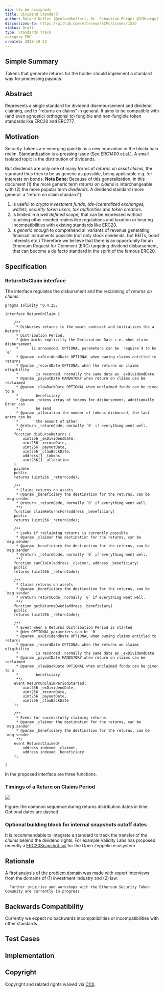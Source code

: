 ```yaml
---
eip: <to be assigned>
title: Dividend Standard
author: Roland Kofler (@rolandkofler), Dr. Sebastian Bürgel @SCBuergel
discussions-to: https://github.com/ethereum/EIPs/issues/1526
status: Draft
type: Standards Track
category ERC
created: 2018-10-23
---
```


<!--You can leave these HTML comments in your merged EIP and delete the visible duplicate text guides, they will not appear and may be helpful to refer to if you edit it again. This is the suggested template for new EIPs. Note that an EIP number will be assigned by an editor. When opening a pull request to submit your EIP, please use an abbreviated title in the filename, `eip-draft_title_abbrev.md`. The title should be 44 characters or less.-->

## Simple Summary
<!--"If you can't explain it simply, you don't understand it well enough." Provide a simplified and layman-accessible explanation of the EIP.-->
Tokens that generate returns for the holder should implement a standard way for processing payouts.

## Abstract
<!--A short (~200 word) description of the technical issue being addressed.-->
Represents a single standard for dividend disembursement and dividend claiming, and to "returns on claims" in general. It aims to be compatible with (and even agnostic/ orthogonal to) fungible and non-fungible token standards like ERC20 and ERC777.

## Motivation
<!--The motivation is critical for EIPs that want to change the Ethereum protocol. It should clearly explain why the existing protocol specification is inadequate to address the problem that the EIP solves. EIP submissions without sufficient motivation may be rejected outright.-->
Security Tokens are emerging quickly as a new innovation in the blockchain realm. Standardization is a pressing issue (See ERC1400 et.al.). A small isolated topic is the distribution of dividends.

But dividends are only one of many forms of *returns on asset claims*, the standard thus tries to be as generic as possible, being applicable e.g. for interests on bonds.
**Nota Bene:** Because of this generalization, in this document (1) the more generic term *returns on claims* is interchangeable with (2) the more popular term *dividends*.
A dividend standard (more general: a "return on claim standard"):
1. Is useful to *crypto investment funds, (de-)centralized exchanges, wallets, security token users, tax authorities* and *token creators*.
2. Is limited in *a well defined scope*, that can be expressed without touching other needed realms like regulations and taxation or bearing incompatibilities with existing standards like ERC20.
3. Is *generic enough* to comprehend all variants of revenue generating financial instruments possible (not only stock dividends, but REITs, bond interests etc.)
Therefore we believe that there is an opportunity for an Ethereum Request for Comment (ERC) targeting dividend disbursement, that can become a de facto standard in the spirit of the famous ERC20.

## Specification
<!--The technical specification should describe the syntax and semantics of any new feature. The specification should be detailed enough to allow competing, interoperable implementations for any of the current Ethereum platforms (go-ethereum, parity, cpp-ethereum, ethereumj, ethereumjs, and [others](https://github.com/ethereum/wiki/wiki/Clients)).-->


### ReturnOnClaim interface

The interface regulates the disbursment and the reclaiming of *returns on claims*.
```
pragma solidity ^0.4.25;

interface ReturnOnClaim {

    /**
     * Disburses returns to the smart contract and initializes the a Returns
     * Distribution Period.
     * @dev marks implicitly the Declaration Date i.e. when claim disbursement
     *      is announced. OPTIONAL parameters can be `require`d to be `0`
     * @param _exDividendDate OPTIONAL when owning claims entitled to returns
     * @param _recordDate OPTIONAL when the returns on claims eligibility
     *        is recorded, normally the same date as _exDividendDate
     * @param _payoutDate MANDATORY when return on claims can be reclaimed
     * @param _clawBackDate OPTIONAL when unclaimed funds can be given to a
     *        beneficiary
     * @param _tokens array of tokens for disbursement, additionally Ether can
     *        be send
     * @param _allocation the number of tokens disbursed, the last entry can be
     *        the amount of Ether
     * @return _returnCode, normally `0` if everything went well.
     **/
    function disburseReturns (
        uint256 _exDividendDate,
        uint256 _recordDate,
        uint256 _payoutDate,
        uint256 _clawBackDate,
        address[] _tokens,
        uint256[] _allocation
    )
    payable
    public
    returns (uint256 _returnCode);

    /**
     * Claims returns on assets
     * @param _beneficiary the destination for the returns, can be `msg.sender`
     * @return _returnCode, normally `0` if everything went well.
     **/
    function claimReturnsFor(address _beneficiary)
    public
    returns (uint256 _returnCode);

    /**
     * Looks if reclaiming returns is currently possible
     * @param _claimer the destination for the returns, can be `msg.sender`
     * @param _beneficiary the destination for the returns, can be `msg.sender`
     * @return _returnCode, normally `0` if everything went well.
     **/
    function canClaim(address _claimer, address _beneficiary)
    public
    returns (uint256 _returnCode);

    /**
     * Claims returns on assets
     * @param _beneficiary the destination for the returns, can be `msg.sender`
     * @return returnCode, normally `0` if everything went well.
     **/
    function getReturnsOwed(address _beneficiary)
    public
    returns (uint256 _returnCode);

    /**
     * Event when a Returns Distribution Period is started
     * @dev OPTIONAL parameters can be `0`
     * @param _exDividendDate OPTIONAL when owning claims entitled to returns
     * @param _recordDate OPTIONAL when the returns on claims eligibility
     *        is recorded, normally the same date as _exDividendDate
     * @param _payoutDate MANDATORY when return on claims can be reclaimed
     * @param _clawBackDate OPTIONAL when unclaimed funds can be given to a
     *        beneficiary
     **/
    event ReturnOnClaimPeriodStarted(
        uint256 _exDividendDate,
        uint256 _recordDate,
        uint256 _payoutDate,
        uint256 _clawBackDate
    );

    /**
     * Event for successfully claiming returns.
     * @param _claimer the destination for the returns, can be `msg.sender`
     * @param _beneficiary the destination for the returns, can be `msg.sender`
     **/
    event ReturnsClaimed(
        address indexed _claimer,
        address indexed _beneficiary
    );

}
```
In the proposed interface are three functions.

### Timings of a Return on Claims Period
![](../../assets/eip-dividend/20181710_DividendTokenStandard_ResearchingtheProblemDomain.png)

Figure: the common sequence during returns distribution dates in time. Optional dates are dashed.

### Optional building block for  internal snapshots cutoff dates
It is recommendable to integrate a standard to track the transfer of the
*claims* behind the dividend rights.
For example Validity Labs has proposed recently a [ERC20Snapshot.sol](https://github.com/OpenZeppelin/openzeppelin-solidity/blob/617d5278865da56455fd64d149ff1f6ff6071f1d/contracts/token/ERC20/ERC20Snapshot.sol#L44)
 for the Open Zeppelin ecosystem

## Rationale
<!--The rationale fleshes out the specification by describing what motivated the design and why particular design decisions were made. It should describe alternate designs that were considered and related work, e.g. how the feature is supported in other languages. The rationale may also provide evidence of consensus within the community, and should discuss important objections or concerns raised during discussion.-->

A first [analysis of the problem domain](https://docs.google.com/document/d/1ERjxWZbsGXp4J6ZKotyoniTlLNjaZO4JSwg66UHc-p0/edit?usp=sharing) was made with expert interviews from the
domains of (1) investment industry and (2) law.

      Further inquiries and workshops with the Ethereum Security Token Comunity are currently in progress

## Backwards Compatibility
<!--All EIPs that introduce backwards incompatibilities must include a section describing these incompatibilities and their severity. The EIP must explain how the author proposes to deal with these incompatibilities. EIP submissions without a sufficient backwards compatibility treatise may be rejected outright.-->

Currently we expect no backwards incompatibilities or incompatibilities with
other standards.

## Test Cases
<!--Test cases for an implementation are mandatory for EIPs that are affecting consensus changes. Other EIPs can choose to include links to test cases if applicable.-->

## Implementation
<!--The implementations must be completed before any EIP is given status "Final", but it need not be completed before the EIP is accepted. While there is merit to the approach of reaching consensus on the specification and rationale before writing code, the principle of "rough consensus and running code" is still useful when it comes to resolving many discussions of API details.-->

## Copyright
Copyright and related rights waived via [CC0](https://creativecommons.org/publicdomain/zero/1.0/).
